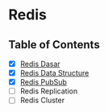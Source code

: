 # Redis

## Table of Contents

- [x] [Redis Dasar](Redis%20Dasar.md)
- [x] [Redis Data Structure](Redis%20Data%20Structure.md)
- [x] [Redis PubSub](Redis%20PubSub.md)
- [ ] Redis Replication
- [ ] Redis Cluster
